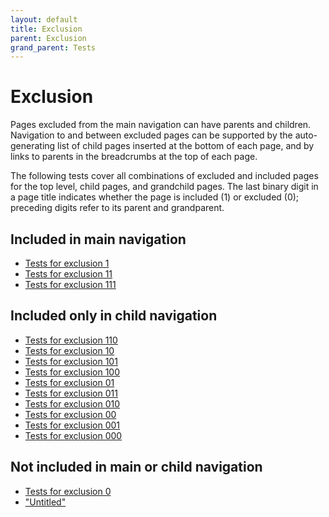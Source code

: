 ```yaml
---
layout: default
title: Exclusion
parent: Exclusion
grand_parent: Tests
---
```


# Exclusion

Pages excluded from the main navigation can have parents and children. Navigation to and between excluded pages can be supported by the auto-generating list of child pages inserted at the bottom of each page, and by links to parents in the breadcrumbs at the top of each page.

The following tests cover all combinations of excluded and included pages for the top level, child pages, and grandchild pages. The last binary digit in a page title indicates whether the page is included (1) or excluded (0); preceding digits refer to its parent and grandparent.

## Included in main navigation

- [Tests for exclusion 1](1/)
- [Tests for exclusion 11](11/)
- [Tests for exclusion 111](111/)

## Included only in child navigation

- [Tests for exclusion 110](110/)
- [Tests for exclusion 10](10/)
- [Tests for exclusion 101](101/)
- [Tests for exclusion 100](100/)
- [Tests for exclusion 01](01/)
- [Tests for exclusion 011](011/)
- [Tests for exclusion 010](010/)
- [Tests for exclusion 00](00/)
- [Tests for exclusion 001](001/)
- [Tests for exclusion 000](000/)

## Not included in main or child navigation

- [Tests for exclusion 0](0/)
- ["Untitled"](untitled/)

